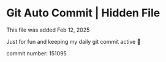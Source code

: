 # Git Auto Commit | Hidden File

This file was added Feb 12, 2025

Just for fun and keeping my daily git commit active 🤪

commit number: 151095
